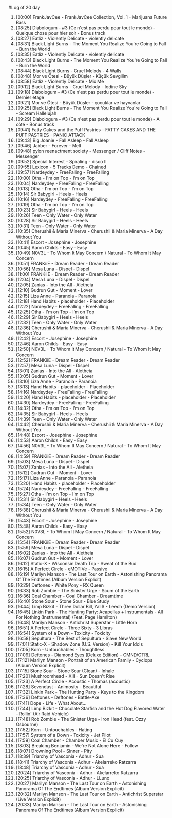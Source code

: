 #Log of 20 day

1. [00:00] FrankJavCee - FrankJavCee Collection, Vol. 1 - Marijuana Future Bass
1. [08:25] Diabologum - #3 (Ce n'est pas perdu pour tout le monde) - Quelque chose pour hier soir - Bonus track
1. [08:27] Eatliz - Violently Delicate - violently delicate
1. [08:31] Black Light Burns - The Moment You Realize You're Going to Fall - Burn the World
1. [08:35] Eatliz - Violently Delicate - violently delicate
1. [08:43] Black Light Burns - The Moment You Realize You're Going to Fall - Burn the World
1. [08:44] Black Light Burns - Cruel Melody - 4 Walls
1. [08:48] Mor ve Ötesi - Büyük Düşler - Küçük Sevgilim
1. [08:58] Eatliz - Violently Delicate - Mix Me
1. [09:12] Black Light Burns - Cruel Melody - Iodine Sky
1. [09:18] Diabologum - #3 (Ce n'est pas perdu pour tout le monde) - Dernier étage
1. [09:21] Mor ve Ötesi - Büyük Düşler - çocuklar ve hayvanlar
1. [09:25] Black Light Burns - The Moment You Realize You're Going to Fall - Scream Hallelujah
1. [09:29] Diabologum - #3 (Ce n'est pas perdu pour tout le monde) - A côté - Bonus track
1. [09:41] Fatty Cakes and the Puff Pastries - FATTY CAKES AND THE PUFF PASTRIES - PANIC ATTACK
1. [09:43] Big Joanie - Fall Asleep - Fall Asleep
1. [09:46] Jabber - Forever - Melt
1. [09:48] pylon reenactment society - Messenger / Cliff Notes - Messenger
1. [09:52] Special Interest - Spiraling - disco II
1. [09:55] Lexicon - 5 Tracks Demo - Chained
1. [09:57] Nardeydey - FreeFalling - FreeFalling
1. [10:00] Otha - I'm on Top - I'm on Top
1. [10:04] Nardeydey - FreeFalling - FreeFalling
1. [10:13] Otha - I'm on Top - I'm on Top
1. [10:14] Sir Babygirl - Heels - Heels
1. [10:16] Nardeydey - FreeFalling - FreeFalling
1. [10:19] Otha - I'm on Top - I'm on Top
1. [10:23] Sir Babygirl - Heels - Heels
1. [10:26] Teen - Only Water - Only Water
1. [10:28] Sir Babygirl - Heels - Heels
1. [10:31] Teen - Only Water - Only Water
1. [10:35] Cherushii & Maria Minerva - Cherushii & Maria Minerva - A Day Without You
1. [10:41] Escort - Josephine - Josephine
1. [10:45] Aaron Childs - Easy - Easy
1. [10:49] N0V3L - To Whom It May Concern / Natural - To Whom It May Concern
1. [10:51] FRANKiiE - Dream Reader - Dream Reader
1. [10:56] Mesa Luna - Dispel - Dispel
1. [11:00] FRANKiiE - Dream Reader - Dream Reader
1. [12:04] Mesa Luna - Dispel - Dispel
1. [12:05] Zanias - Into the All - Aletheia
1. [12:10] Gudrun Gut - Moment - Lover
1. [12:15] Liza Anne - Paranoia - Paranoia
1. [12:18] Hand Habits - placeholder - Placeholder
1. [12:22] Nardeydey - FreeFalling - FreeFalling
1. [12:25] Otha - I'm on Top - I'm on Top
1. [12:29] Sir Babygirl - Heels - Heels
1. [12:32] Teen - Only Water - Only Water
1. [12:36] Cherushii & Maria Minerva - Cherushii & Maria Minerva - A Day Without You
1. [12:42] Escort - Josephine - Josephine
1. [12:46] Aaron Childs - Easy - Easy
1. [12:50] N0V3L - To Whom It May Concern / Natural - To Whom It May Concern
1. [12:52] FRANKiiE - Dream Reader - Dream Reader
1. [12:57] Mesa Luna - Dispel - Dispel
1. [13:01] Zanias - Into the All - Aletheia
1. [13:05] Gudrun Gut - Moment - Lover
1. [13:10] Liza Anne - Paranoia - Paranoia
1. [13:13] Hand Habits - placeholder - Placeholder
1. [14:16] Nardeydey - FreeFalling - FreeFalling
1. [14:20] Hand Habits - placeholder - Placeholder
1. [14:30] Nardeydey - FreeFalling - FreeFalling
1. [14:32] Otha - I'm on Top - I'm on Top
1. [14:35] Sir Babygirl - Heels - Heels
1. [14:39] Teen - Only Water - Only Water
1. [14:42] Cherushii & Maria Minerva - Cherushii & Maria Minerva - A Day Without You
1. [14:48] Escort - Josephine - Josephine
1. [14:53] Aaron Childs - Easy - Easy
1. [14:56] N0V3L - To Whom It May Concern / Natural - To Whom It May Concern
1. [14:59] FRANKiiE - Dream Reader - Dream Reader
1. [15:03] Mesa Luna - Dispel - Dispel
1. [15:07] Zanias - Into the All - Aletheia
1. [15:12] Gudrun Gut - Moment - Lover
1. [15:17] Liza Anne - Paranoia - Paranoia
1. [15:20] Hand Habits - placeholder - Placeholder
1. [15:24] Nardeydey - FreeFalling - FreeFalling
1. [15:27] Otha - I'm on Top - I'm on Top
1. [15:31] Sir Babygirl - Heels - Heels
1. [15:34] Teen - Only Water - Only Water
1. [15:38] Cherushii & Maria Minerva - Cherushii & Maria Minerva - A Day Without You
1. [15:43] Escort - Josephine - Josephine
1. [15:48] Aaron Childs - Easy - Easy
1. [15:52] N0V3L - To Whom It May Concern / Natural - To Whom It May Concern
1. [15:54] FRANKiiE - Dream Reader - Dream Reader
1. [15:59] Mesa Luna - Dispel - Dispel
1. [16:02] Zanias - Into the All - Aletheia
1. [16:07] Gudrun Gut - Moment - Lover
1. [16:12] Static-X - Wisconsin Death Trip - Sweat of the Bud
1. [16:15] A Perfect Circle - eMOTIVe - Passive
1. [16:19] Marilyn Manson - The Last Tour on Earth - Astonishing Panorama Of The Endtimes (Album Version Explicit)
1. [16:29] Deftones - White Pony - RX Queen
1. [16:33] Rob Zombie - The Sinister Urge - Scum of the Earth
1. [16:36] Coal Chamber - Coal Chamber - Dreamtime
1. [16:40] Stone Sour - Stone Sour - Blue Study
1. [16:44] Limp Bizkit - Three Dollar Bill, Yall$ - Leech (Demo Version)
1. [16:45] Linkin Park - The Hunting Party: Acapellas + Instrumentals - All For Nothing (Instrumental) (Feat. Page Hamilton)
1. [16:48] Marilyn Manson - Antichrist Superstar - Little Horn
1. [16:51] A Perfect Circle - Three Sixty - 3 Libras
1. [16:54] System of a Down - Toxicity - Toxicity
1. [16:58] Sepultura - The Best of Sepultura - Slave New World
1. [17:01] Static-X - Shadow Zone (U.S. Version) - Kill Your Idols
1. [17:05] Korn - Untouchables - Thoughtless
1. [17:09] Deftones - Diamond Eyes (Deluxe Edition) - CMND/CTRL
1. [17:12] Marilyn Manson - Portrait of an American Family - Cyclops (Album Version Explicit)
1. [17:15] Stone Sour - Stone Sour (Clean) - Inhale
1. [17:20] Mushroomhead - XIII - Sun Doesn't Rise
1. [17:23] A Perfect Circle - Acoustic - Thomas (acoustic)
1. [17:28] Sevendust - Animosity - Beautiful
1. [17:32] Linkin Park - The Hunting Party - Keys to the Kingdom
1. [17:36] Deftones - Deftones - Battle-Axe
1. [17:41] Dope - Life - What About...
1. [17:44] Limp Bizkit - Chocolate Starfish and the Hot Dog Flavored Water - Rollin' (Air Raid Vehicle)
1. [17:48] Rob Zombie - The Sinister Urge - Iron Head (feat. Ozzy Osbourne)
1. [17:52] Korn - Untouchables - Hating
1. [17:57] System of a Down - Toxicity - Jet Pilot
1. [17:59] Coal Chamber - Chamber Music - El Cu Cuy
1. [18:03] Breaking Benjamin - We're Not Alone Here - Follow
1. [18:07] Drowning Pool - Sinner - Pity
1. [18:39] Triarchy of Vasconia - Adhur - Sua
1. [18:41] Triarchy of Vasconia - Adhur - Akelarreko Ratzarra
1. [18:48] Triarchy of Vasconia - Adhur - Sua
1. [20:24] Triarchy of Vasconia - Adhur - Akelarreko Ratzarra
1. [20:25] Triarchy of Vasconia - Adhur - LLuno
1. [20:27] Marilyn Manson - The Last Tour on Earth - Astonishing Panorama Of The Endtimes (Album Version Explicit)
1. [20:32] Marilyn Manson - The Last Tour on Earth - Antichrist Superstar (Live Version Explicit)
1. [20:33] Marilyn Manson - The Last Tour on Earth - Astonishing Panorama Of The Endtimes (Album Version Explicit)
